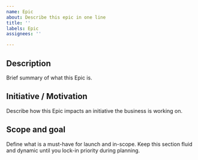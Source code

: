 ```yaml
---
name: Epic
about: Describe this epic in one line
title: ''
labels: Epic
assignees: ''

---
```


## Description

Brief summary of what this Epic is.

## Initiative / Motivation

Describe how this Epic impacts an initiative the business is working on.

## Scope and goal

Define what is a must-have for launch and in-scope. Keep this section fluid and dynamic until you lock-in priority during planning.
